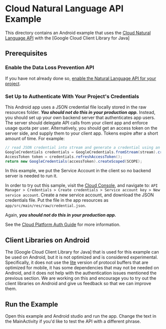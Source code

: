 # Cloud Natural Language API Example

This directory contains an Android example that uses the
[Cloud Natural Language API](https://cloud.google.com/natural-language/)
with the [Google Cloud Client Library for Java]

## Prerequisites

### Enable the Data Loss Prevention API

If you have not already done so,
[enable the Natural Language API for your project](https://console.cloud.google.com/flows/enableapi?apiid=language.googleapis.com).

### Set Up to Authenticate With Your Project's Credentials

This Android app uses a JSON credential file locally stored in the raw resources folder. 
***You should not do this in your production app.*** 
Instead, you should set up your own backend server that authenticates app users. 
The server should delegate API calls from your client app and enforce usage quota per user.
Alternatively, you should get an access token on the server side,
and supply them to your client app. Tokens expire after a short amount of time. For example:

```java
// read JSON credential into stream and generate a credential using an access token
GoogleCredentials credentials = GoogleCredentials.fromStream(stream).createScoped(SCOPE);
AccessToken token = credentials.refreshAccessToken();
return new GoogleCredentials(accessToken).createScoped(SCOPE);
```

In this example, we put the Service Account in the client so no backend server is needed 
to run it.

In order to try out this sample, visit the [Cloud Console](https://console.cloud.google.com/), and
navigate to:
`API Manager > Credentials > Create credentials > Service account key > New service account`.
Create a new service account, and download the JSON credentials file. Put the file in the app
resources as `app/src/main/res/raw/credential.json`.

Again, ***you should not do this in your production app.***

See the [Cloud Platform Auth Guide](https://cloud.google.com/docs/authentication#developer_workflow)
for more information.

## Client Libraries on Android

The [Google Cloud Client Library for Java] that is used for this example can be used on Android,
but it is not optimized and is considered experimental. Specifically, it does not use the 
[lite](https://github.com/google/protobuf/blob/master/java/lite.md) version of protocol buffers 
that are optimized for mobile, it has some dependencies that may not be needed on Android, and 
it does not help with the authentication issues mentioned the previous section. We are working 
on this and encourage you to try out the client libraries on Android and give us feedback so 
that we can improve them.

## Run the Example

Open this example and Android studio and run the app. Change the text in the MainActivity
if you'd like to test the API with a different phrase.

